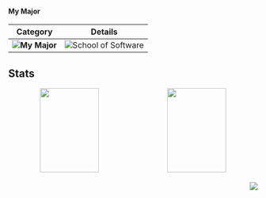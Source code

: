 #### My Major

| **Category** | **Details** |
|--------------|-------------|
| **![My Major](https://img.shields.io/badge/My%20Major-EAF4FB?style=flat-square)** | ![School of Software](https://img.shields.io/badge/School%20of%20Software%20-A8E1DB?style=flat-square) |


## Stats
<div align="center">
  <div style="display: flex; justify-content: space-between; width: 100%; max-width: 1000px; align-items: center;">
    <img src="https://github-readme-stats.vercel.app/api?username=skystar0513&show_icons=true&theme=buefy" style="flex: 1; width: 48%; height: 170px; object-fit: cover; margin-right: 10px;">
    <img src="https://github-readme-stats.vercel.app/api/top-langs/?username=skystar0513&layout=compact&theme=buefy" style="flex: 1; width: 48%; height: 170px; object-fit: cover;">
  </div>

  <div align="right" style="margin-top: 20px;">
    <img src="https://hits.seeyoufarm.com/api/count/incr/badge.svg?url=https%3A%2F%2Fgithub.com%2skystar0513%2Fkaggle-badge&count_bg=%23A8E1DB&title_bg=%23555555&icon=&icon_color=%23A8E1DB&title=hits&edge_flat=false">
  </div>
</div>
